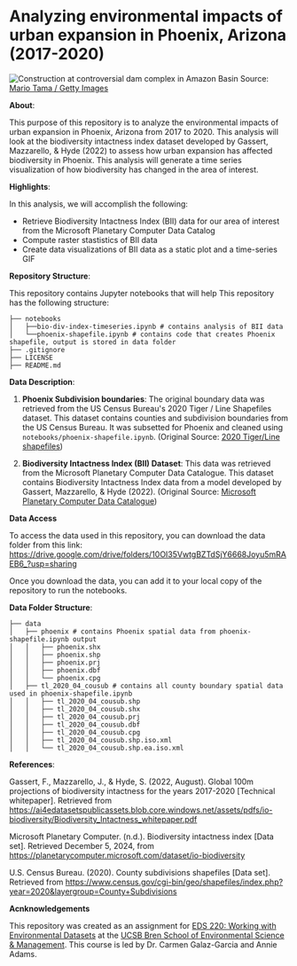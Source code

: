 # Analyzing environmental impacts of urban expansion in Phoenix, Arizona (2017-2020)

![Construction at controversial dam complex in Amazon Basin](https://images.newscientist.com/wp-content/uploads/2024/10/28160337/SEI_227488001.jpg?width=800)
Source: [Mario Tama / Getty Images](https://www.newscientist.com/article/2453640-the-world-is-falling-far-short-of-its-goal-to-halt-biodiversity-loss/)



**About**:

This purpose of this repository is to analyze the environmental impacts of urban expansion in Phoenix, Arizona from 2017 to 2020. This analysis will look at the biodiversity intactness index dataset developed by Gassert, Mazzarello, & Hyde (2022) to assess how urban expansion has affected biodiversity in Phoenix. This analysis will generate a time series visualization of how biodiversity has changed in the area of interest.

**Highlights**:

In this analysis, we will accomplish the following:

- Retrieve Biodiversity Intactness Index (BII) data for our area of interest from the Microsoft Planetary Computer Data Catalog
- Compute raster stastistics of BII data
- Create data visualizations of BII data as a static plot and a time-series GIF 


**Repository Structure**:

This repository contains Jupyter notebooks that will help 
This repository has the following structure:

```
├── notebooks
│   ├──bio-div-index-timeseries.ipynb # contains analysis of BII data
│   └──phoenix-shapefile.ipynb # contains code that creates Phoenix shapefile, output is stored in data folder
├── .gitignore
├── LICENSE
├── README.md

```

**Data Description**:

1. **Phoenix Subdivision boundaries**: The original boundary data was retrieved from the US Census Bureau's 2020 Tiger / Line Shapefiles dataset. This dataset contains counties and subdivision boundaries from the US Census Bureau. It was subsetted for Phoenix and cleaned using `notebooks/phoenix-shapefile.ipynb`. (Original Source: [2020 Tiger/Line shapefiles](https://www.census.gov/cgi-bin/geo/shapefiles/index.php?year=2020&layergroup=County+Subdivisions))

2. **Biodiversity Intactness Index (BII) Dataset**: This data was retrieved from the Microsoft Planetary Computer Data Catalogue. This dataset contains Biodiversity Intactness Index data from a model developed by Gassert, Mazzarello, & Hyde (2022). (Original Source:  [Microsoft Planetary Computer Data Catalogue](https://planetarycomputer.microsoft.com/dataset/io-biodiversity))

**Data Access**

To access the data used in this repository, you can download the data folder from this link: https://drive.google.com/drive/folders/10OI35VwtgBZTdSjY6668Joyu5mRAEB6_?usp=sharing

Once you download the data, you can add it to your local copy of the repository to run the notebooks.

**Data Folder Structure**:


```
├── data
│   ├── phoenix # contains Phoenix spatial data from phoenix-shapefile.ipynb output
│   │   ├── phoenix.shx
│   │   ├── phoenix.shp
│   │   ├── phoenix.prj
│   │   ├── phoenix.dbf
│   │   └── phoenix.cpg
│   ├── tl_2020_04_cousub # contains all county boundary spatial data used in phoenix-shapefile.ipynb
│   │   ├── tl_2020_04_cousub.shp
│   │   ├── tl_2020_04_cousub.shx
│   │   ├── tl_2020_04_cousub.prj
│   │   ├── tl_2020_04_cousub.dbf
│   │   ├── tl_2020_04_cousub.cpg
│   │   ├── tl_2020_04_cousub.shp.iso.xml
│   │   └── tl_2020_04_cousub.shp.ea.iso.xml

```

**References**:

Gassert, F., Mazzarello, J., & Hyde, S. (2022, August). Global 100m projections of biodiversity intactness for the years 2017-2020 [Technical whitepaper]. Retrieved from https://ai4edatasetspublicassets.blob.core.windows.net/assets/pdfs/io-biodiversity/Biodiversity_Intactness_whitepaper.pdf

Microsoft Planetary Computer. (n.d.). Biodiversity intactness index [Data set]. Retrieved December 5, 2024, from https://planetarycomputer.microsoft.com/dataset/io-biodiversity

U.S. Census Bureau. (2020). County subdivisions shapefiles [Data set]. Retrieved from https://www.census.gov/cgi-bin/geo/shapefiles/index.php?year=2020&layergroup=County+Subdivisions

**Acnknowledgements**

This repository was created as an assignment for [EDS 220: Working with Environmental Datasets](https://meds-eds-220.github.io/MEDS-eds-220-course/) at the [UCSB Bren School of Environmental Science & Management](https://bren.ucsb.edu/). This course is led by Dr. Carmen Galaz-Garcia and Annie Adams. 